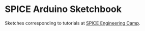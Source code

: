 # SPICE Arduino Sketchbook

Sketches corresponding to tutorials at [SPICE Engineering Camp](http://agoering.github.io/spice-pinball/index.html).
